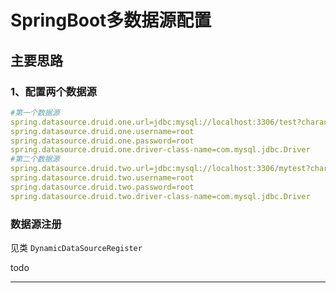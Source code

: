 # SpringBoot多数据源配置

## 主要思路

### 1、配置两个数据源


```yaml
#第一个数据源
spring.datasource.druid.one.url=jdbc:mysql://localhost:3306/test?characterEncoding=utf8&useSSL=true
spring.datasource.druid.one.username=root
spring.datasource.druid.one.password=root
spring.datasource.druid.one.driver-class-name=com.mysql.jdbc.Driver
#第二个数据源
spring.datasource.druid.two.url=jdbc:mysql://localhost:3306/mytest?characterEncoding=utf8&useSSL=true
spring.datasource.druid.two.username=root
spring.datasource.druid.two.password=root
spring.datasource.druid.two.driver-class-name=com.mysql.jdbc.Driver
```

### 数据源注册

见类  `DynamicDataSourceRegister`


todo









---
